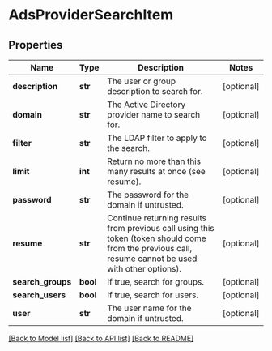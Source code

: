 # AdsProviderSearchItem

## Properties
Name | Type | Description | Notes
------------ | ------------- | ------------- | -------------
**description** | **str** | The user or group description to search for. | [optional] 
**domain** | **str** | The Active Directory provider name to search for. | [optional] 
**filter** | **str** | The LDAP filter to apply to the search. | [optional] 
**limit** | **int** | Return no more than this many results at once (see resume). | [optional] 
**password** | **str** | The password for the domain if untrusted. | [optional] 
**resume** | **str** | Continue returning results from previous call using this token (token should come from the previous call, resume cannot be used with other options). | [optional] 
**search_groups** | **bool** | If true, search for groups. | [optional] 
**search_users** | **bool** | If true, search for users. | [optional] 
**user** | **str** | The user name for the domain if untrusted. | [optional] 

[[Back to Model list]](../README.md#documentation-for-models) [[Back to API list]](../README.md#documentation-for-api-endpoints) [[Back to README]](../README.md)


